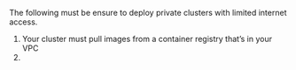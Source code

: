 The following must be ensure to deploy private clusters with limited internet access.

1. Your cluster must pull images from a container registry that’s in your VPC
2. 